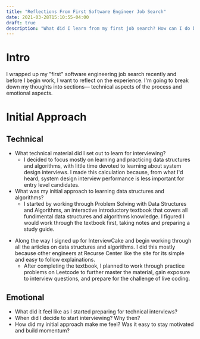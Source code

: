 ```yaml
---
title: "Reflections From First Software Engineer Job Search"
date: 2021-03-28T15:10:55-04:00
draft: true
description: "What did I learn from my first job search? How can I do better next time?"
---
```


# Intro

I wrapped up my "first" software engineering job search recently and before I begin work,
I want to reflect on the experience. I'm going to break down my thoughts into sections––
technical aspects of the process and emotional aspects.

# Initial Approach

## Technical

- What technical material did I set out to learn for interviewing?
  - I decided to focus mostly on learning and practicing data structures and algorithms, with little
    time devoted to learning about system design interviews. I made this calculation because, from
    what I'd heard, system design interview performance is less important for entry level candidates.
- What was my initial approach to learning data structures and algorithms?
  - I started by working through Problem Solving with Data Structures and Algorithms, an interactive
    introductory textbook that covers all fundimental data structures and algorithms knowledge. I figured
    I would work through the textbook first, taking notes and preparing a study guide.

* Along the way I signed up for InterviewCake and begin working through all the articles on data structures
  and algorithms. I did this mostly because other engineers at Recurse Center like the site for its simple
  and easy to follow explainations.
  - After completing the textbook, I planned to work through practice problems on Leetcode to further master the
    material, gain exposure to interview questions, and prepare for the challenge of live coding.

## Emotional

- What did it feel like as I started preparing for technical interviews?
- When did I decide to start interviewing? Why then?
- How did my initial approach make me feel? Was it easy to stay motivated and build momentum?

